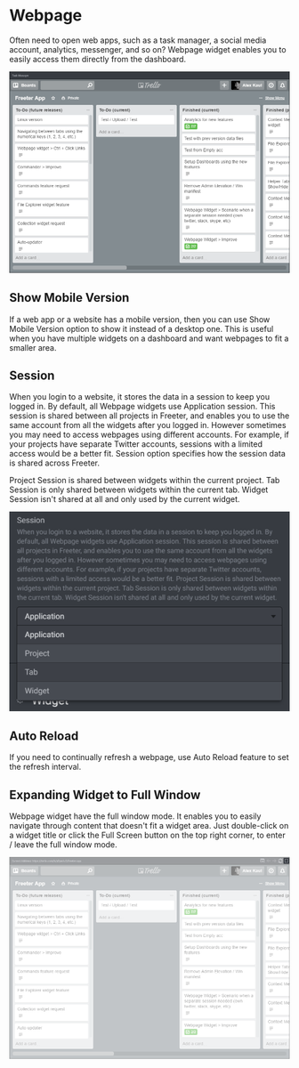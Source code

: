 # Webpage

Often need to open web apps, such as a task manager, a social media account, analytics, messenger, and so on? Webpage widget enables you to easily access them directly from the dashboard.

![Screenshot](webpage.png "Webpage")

## Show Mobile Version

If a web app or a website has a mobile version, then you can use Show Mobile Version option to show it instead of a desktop one. This is useful when you have multiple widgets on a dashboard and want webpages to fit a smaller area.

## Session

When you login to a website, it stores the data in a session to keep you logged in. By default, all Webpage widgets use Application session. This session is shared between all projects in Freeter, and enables you to use the same account from all the widgets after you logged in. However sometimes you may need to access webpages using different accounts. For example, if your projects have separate Twitter accounts, sessions with a limited access would be a better fit. Session option specifies how the session data is shared across Freeter.

Project Session is shared between widgets within the current project. Tab Session is only shared between widgets within the current tab. Widget Session isn't shared at all and only used by the current widget.

![Screenshot](webpage-session.png "Session")

## Auto Reload

If you need to continually refresh a webpage, use Auto Reload feature to set the refresh interval.

## Expanding Widget to Full Window

Webpage widget have the full window mode. It enables you to easily navigate through content that doesn't fit a widget area. Just double-click on a widget title or click the Full Screen button on the top right corner, to enter / leave the full window mode.

![Screenshot](webpage-full-window-btn.png "Full Window Button")
